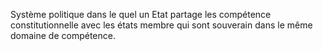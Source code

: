 Système politique dans le quel un Etat partage les compétence constitutionnelle avec les états membre qui sont souverain dans le même domaine de compétence.